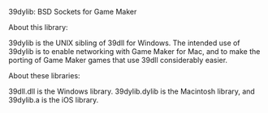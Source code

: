 39dylib: BSD Sockets for Game Maker

About this library:

39dylib is the UNIX sibling of 39dll for Windows. The intended use of 39dylib is to enable networking with Game Maker for Mac, and to make the porting of Game Maker games that use 39dll considerably easier.

About these libraries: 

39dll.dll is the Windows library. 39dylib.dylib is the Macintosh library, and 39dylib.a is the iOS library. 
